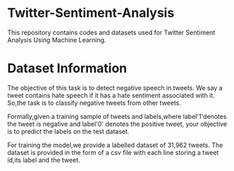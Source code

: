 # Twitter-Sentiment-Analysis
This repository contains codes and datasets used for Twitter Sentiment Analysis Using Machine Learning.

#  Dataset Information

The objective of this task is to detect negative speech in tweets. We say a tweet contains hate speech if it has a hate sentiment associated with it. So,the task is to classify negative tweets from other tweets.

Formally,given a training sample of tweets and labels,where label'1'denotes the tweet is negative and label'0' denotes the positive tweet, your objective is to predict the labels on the test dataset.

For training the model,we provide a labelled dataset of 31,962 tweets. The dataset is provided in the form of a csv file with each line storing a tweet id,its label and the tweet.
